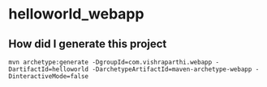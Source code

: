 # helloworld_webapp

## How did I generate this project

```
mvn archetype:generate -DgroupId=com.vishraparthi.webapp -DartifactId=helloworld -DarchetypeArtifactId=maven-archetype-webapp -DinteractiveMode=false
```
